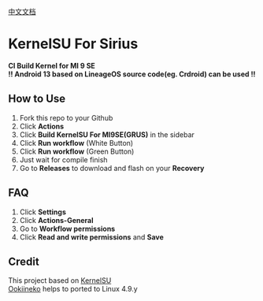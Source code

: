 [中文文档](https://github.com/SakuraNotStupid/kernel_build/blob/main/README_CN.md)
# KernelSU For Sirius
**CI Build Kernel for MI 9 SE**  
**!! Android 13 based on LineageOS source code(eg. Crdroid) can be used !!**  
## How to Use
1. Fork this repo to your Github  
2. Click **Actions**  
3. Click **Build KernelSU For MI9SE(GRUS)** in the sidebar  
4. Click **Run workflow** (White Button)  
5. Click **Run workflow** (Green Button)  
6. Just wait for compile finish  
7. Go to **Releases** to download and flash on your **Recovery**  
## FAQ
1. Click **Settings**
2. Click **Actions-General**
3. Go to **Workflow permissions**
4. Click **Read and write permissions** and **Save**
## Credit
This project based on [KernelSU](https://github.com/tiann/KernelSU)  
[Ookiineko](https://github.com/Ookiineko/) helps to ported to Linux 4.9.y
